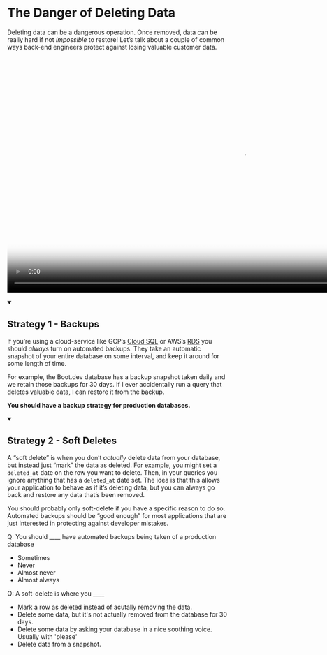 <div class="viewer p-4"><h1>The Danger of Deleting Data</h1>
<p>Deleting data can be a dangerous operation. Once removed, data can be really hard if not <em>impossible</em> to restore! Let’s talk about a couple of common ways back-end engineers protect against losing valuable customer data.</p>
<p><video src="https://storage.googleapis.com/qvault-webapp-dynamic-assets/lesson_videos/database-backups.mp4" controls="" controlslist="nodownload" preload="metadata" playsinline="" width="1080&quot;" poster="https://storage.googleapis.com/qvault-webapp-dynamic-assets/course_assets/gUNRY9t.png">
Your browser does not support playing HTML5 video.
You can <a href="https://storage.googleapis.com/qvault-webapp-dynamic-assets/lesson_videos/database-backups.mp4" download="">download the file</a> instead.
Here is a description of the content: database backups
</video></p>
<details open="">
<summary>
<h2>Strategy 1 - Backups</h2>
</summary>
<p>If you’re using a cloud-service like GCP’s <a href="https://cloud.google.com/sql" target="_blank" rel="noopener nofollow">Cloud SQL</a> or AWS’s <a href="https://aws.amazon.com/rds/" target="_blank" rel="noopener nofollow">RDS</a> you should <em>always</em> turn on automated backups. They take an automatic snapshot of your entire database on some interval, and keep it around for some length of time.</p>
<p>For example, the Boot.dev database has a backup snapshot taken daily and we retain those backups for 30 days. If I ever accidentally run a query that deletes valuable data, I can restore it from the backup.</p>
<p><strong>You should have a backup strategy for production databases.</strong></p>
</details>
<details open="">
<summary>
<h2>Strategy 2 - Soft Deletes</h2>
</summary>
<p>A “soft delete” is when you don’t <em>actually</em> delete data from your database, but instead just “mark” the data as deleted. For example, you might set a <code>deleted_at</code> date on the row you want to delete. Then, in your queries you ignore anything that has a <code>deleted_at</code> date set. The idea is that this allows your application to behave as if it’s deleting data, but you can always go back and restore any data that’s been removed.</p>
<p>You should probably only soft-delete if you have a specific reason to do so. Automated backups should be “good enough” for most applications that are just interested in protecting against developer mistakes.</p>
</details>
</div>

Q: You should ____ have automated backups being taken of a production database

- Sometimes
- Never
- Almost never
- Almost always

Q: A soft-delete is where you ____

- Mark a row as deleted instead of acutally removing the data.
- Delete some data, but it's not actually removed from the database for 30 days.
- Delete some data by asking your database in a nice soothing voice. Usually with 'please'
- Delete data from a snapshot.

